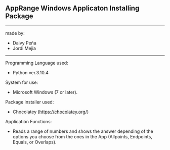 **AppRange Windows Applicaton Installing Package**
---
---
made by:
- Daivy Peña
- Jordi Mejia
---
Programming Language used:
- Python ver.3.10.4

System for use:
- Microsoft Windows (7 or later).

Package installer used:
- Chocolatey (https://chocolatey.org/)

Applicatión Functions:

- Reads a range of numbers and shows the answer depending of the options you choose from the ones in the App (Allpoints, Endpoints, Equals, or Overlaps).

